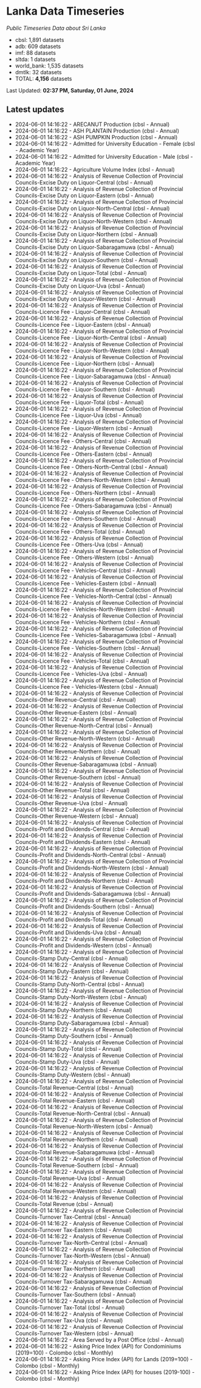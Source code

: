 # Lanka Data Timeseries
*Public Timeseries Data about Sri Lanka*

* cbsl: 1,891 datasets
* adb: 609 datasets
* imf: 88 datasets
* sltda: 1 datasets
* world_bank: 1,535 datasets
* dmtlk: 32 datasets
* TOTAL: **4,156** datasets

Last Updated: **02:37 PM, Saturday, 01 June, 2024**

## Latest updates

* 2024-06-01 14:16:22 - ARECANUT Production (cbsl - Annual)
* 2024-06-01 14:16:22 - ASH PLANTAIN Production (cbsl - Annual)
* 2024-06-01 14:16:22 - ASH PUMPKIN Production (cbsl - Annual)
* 2024-06-01 14:16:22 - Admitted for University Education - Female (cbsl - Academic Year)
* 2024-06-01 14:16:22 - Admitted for University Education - Male (cbsl - Academic Year)
* 2024-06-01 14:16:22 - Agriculture Volume Index (cbsl - Annual)
* 2024-06-01 14:16:22 - Analysis of Revenue Collection of Provincial Councils-Excise Duty on Liquor-Central (cbsl - Annual)
* 2024-06-01 14:16:22 - Analysis of Revenue Collection of Provincial Councils-Excise Duty on Liquor-Eastern (cbsl - Annual)
* 2024-06-01 14:16:22 - Analysis of Revenue Collection of Provincial Councils-Excise Duty on Liquor-North-Central (cbsl - Annual)
* 2024-06-01 14:16:22 - Analysis of Revenue Collection of Provincial Councils-Excise Duty on Liquor-North-Western (cbsl - Annual)
* 2024-06-01 14:16:22 - Analysis of Revenue Collection of Provincial Councils-Excise Duty on Liquor-Northern (cbsl - Annual)
* 2024-06-01 14:16:22 - Analysis of Revenue Collection of Provincial Councils-Excise Duty on Liquor-Sabaragamuwa (cbsl - Annual)
* 2024-06-01 14:16:22 - Analysis of Revenue Collection of Provincial Councils-Excise Duty on Liquor-Southern (cbsl - Annual)
* 2024-06-01 14:16:22 - Analysis of Revenue Collection of Provincial Councils-Excise Duty on Liquor-Total (cbsl - Annual)
* 2024-06-01 14:16:22 - Analysis of Revenue Collection of Provincial Councils-Excise Duty on Liquor-Uva (cbsl - Annual)
* 2024-06-01 14:16:22 - Analysis of Revenue Collection of Provincial Councils-Excise Duty on Liquor-Western (cbsl - Annual)
* 2024-06-01 14:16:22 - Analysis of Revenue Collection of Provincial Councils-Licence Fee - Liquor-Central (cbsl - Annual)
* 2024-06-01 14:16:22 - Analysis of Revenue Collection of Provincial Councils-Licence Fee - Liquor-Eastern (cbsl - Annual)
* 2024-06-01 14:16:22 - Analysis of Revenue Collection of Provincial Councils-Licence Fee - Liquor-North-Central (cbsl - Annual)
* 2024-06-01 14:16:22 - Analysis of Revenue Collection of Provincial Councils-Licence Fee - Liquor-North-Western (cbsl - Annual)
* 2024-06-01 14:16:22 - Analysis of Revenue Collection of Provincial Councils-Licence Fee - Liquor-Northern (cbsl - Annual)
* 2024-06-01 14:16:22 - Analysis of Revenue Collection of Provincial Councils-Licence Fee - Liquor-Sabaragamuwa (cbsl - Annual)
* 2024-06-01 14:16:22 - Analysis of Revenue Collection of Provincial Councils-Licence Fee - Liquor-Southern (cbsl - Annual)
* 2024-06-01 14:16:22 - Analysis of Revenue Collection of Provincial Councils-Licence Fee - Liquor-Total (cbsl - Annual)
* 2024-06-01 14:16:22 - Analysis of Revenue Collection of Provincial Councils-Licence Fee - Liquor-Uva (cbsl - Annual)
* 2024-06-01 14:16:22 - Analysis of Revenue Collection of Provincial Councils-Licence Fee - Liquor-Western (cbsl - Annual)
* 2024-06-01 14:16:22 - Analysis of Revenue Collection of Provincial Councils-Licence Fee - Others-Central (cbsl - Annual)
* 2024-06-01 14:16:22 - Analysis of Revenue Collection of Provincial Councils-Licence Fee - Others-Eastern (cbsl - Annual)
* 2024-06-01 14:16:22 - Analysis of Revenue Collection of Provincial Councils-Licence Fee - Others-North-Central (cbsl - Annual)
* 2024-06-01 14:16:22 - Analysis of Revenue Collection of Provincial Councils-Licence Fee - Others-North-Western (cbsl - Annual)
* 2024-06-01 14:16:22 - Analysis of Revenue Collection of Provincial Councils-Licence Fee - Others-Northern (cbsl - Annual)
* 2024-06-01 14:16:22 - Analysis of Revenue Collection of Provincial Councils-Licence Fee - Others-Sabaragamuwa (cbsl - Annual)
* 2024-06-01 14:16:22 - Analysis of Revenue Collection of Provincial Councils-Licence Fee - Others-Southern (cbsl - Annual)
* 2024-06-01 14:16:22 - Analysis of Revenue Collection of Provincial Councils-Licence Fee - Others-Total (cbsl - Annual)
* 2024-06-01 14:16:22 - Analysis of Revenue Collection of Provincial Councils-Licence Fee - Others-Uva (cbsl - Annual)
* 2024-06-01 14:16:22 - Analysis of Revenue Collection of Provincial Councils-Licence Fee - Others-Western (cbsl - Annual)
* 2024-06-01 14:16:22 - Analysis of Revenue Collection of Provincial Councils-Licence Fee - Vehicles-Central (cbsl - Annual)
* 2024-06-01 14:16:22 - Analysis of Revenue Collection of Provincial Councils-Licence Fee - Vehicles-Eastern (cbsl - Annual)
* 2024-06-01 14:16:22 - Analysis of Revenue Collection of Provincial Councils-Licence Fee - Vehicles-North-Central (cbsl - Annual)
* 2024-06-01 14:16:22 - Analysis of Revenue Collection of Provincial Councils-Licence Fee - Vehicles-North-Western (cbsl - Annual)
* 2024-06-01 14:16:22 - Analysis of Revenue Collection of Provincial Councils-Licence Fee - Vehicles-Northern (cbsl - Annual)
* 2024-06-01 14:16:22 - Analysis of Revenue Collection of Provincial Councils-Licence Fee - Vehicles-Sabaragamuwa (cbsl - Annual)
* 2024-06-01 14:16:22 - Analysis of Revenue Collection of Provincial Councils-Licence Fee - Vehicles-Southern (cbsl - Annual)
* 2024-06-01 14:16:22 - Analysis of Revenue Collection of Provincial Councils-Licence Fee - Vehicles-Total (cbsl - Annual)
* 2024-06-01 14:16:22 - Analysis of Revenue Collection of Provincial Councils-Licence Fee - Vehicles-Uva (cbsl - Annual)
* 2024-06-01 14:16:22 - Analysis of Revenue Collection of Provincial Councils-Licence Fee - Vehicles-Western (cbsl - Annual)
* 2024-06-01 14:16:22 - Analysis of Revenue Collection of Provincial Councils-Other Revenue-Central (cbsl - Annual)
* 2024-06-01 14:16:22 - Analysis of Revenue Collection of Provincial Councils-Other Revenue-Eastern (cbsl - Annual)
* 2024-06-01 14:16:22 - Analysis of Revenue Collection of Provincial Councils-Other Revenue-North-Central (cbsl - Annual)
* 2024-06-01 14:16:22 - Analysis of Revenue Collection of Provincial Councils-Other Revenue-North-Western (cbsl - Annual)
* 2024-06-01 14:16:22 - Analysis of Revenue Collection of Provincial Councils-Other Revenue-Northern (cbsl - Annual)
* 2024-06-01 14:16:22 - Analysis of Revenue Collection of Provincial Councils-Other Revenue-Sabaragamuwa (cbsl - Annual)
* 2024-06-01 14:16:22 - Analysis of Revenue Collection of Provincial Councils-Other Revenue-Southern (cbsl - Annual)
* 2024-06-01 14:16:22 - Analysis of Revenue Collection of Provincial Councils-Other Revenue-Total (cbsl - Annual)
* 2024-06-01 14:16:22 - Analysis of Revenue Collection of Provincial Councils-Other Revenue-Uva (cbsl - Annual)
* 2024-06-01 14:16:22 - Analysis of Revenue Collection of Provincial Councils-Other Revenue-Western (cbsl - Annual)
* 2024-06-01 14:16:22 - Analysis of Revenue Collection of Provincial Councils-Profit and Dividends-Central (cbsl - Annual)
* 2024-06-01 14:16:22 - Analysis of Revenue Collection of Provincial Councils-Profit and Dividends-Eastern (cbsl - Annual)
* 2024-06-01 14:16:22 - Analysis of Revenue Collection of Provincial Councils-Profit and Dividends-North-Central (cbsl - Annual)
* 2024-06-01 14:16:22 - Analysis of Revenue Collection of Provincial Councils-Profit and Dividends-North-Western (cbsl - Annual)
* 2024-06-01 14:16:22 - Analysis of Revenue Collection of Provincial Councils-Profit and Dividends-Northern (cbsl - Annual)
* 2024-06-01 14:16:22 - Analysis of Revenue Collection of Provincial Councils-Profit and Dividends-Sabaragamuwa (cbsl - Annual)
* 2024-06-01 14:16:22 - Analysis of Revenue Collection of Provincial Councils-Profit and Dividends-Southern (cbsl - Annual)
* 2024-06-01 14:16:22 - Analysis of Revenue Collection of Provincial Councils-Profit and Dividends-Total (cbsl - Annual)
* 2024-06-01 14:16:22 - Analysis of Revenue Collection of Provincial Councils-Profit and Dividends-Uva (cbsl - Annual)
* 2024-06-01 14:16:22 - Analysis of Revenue Collection of Provincial Councils-Profit and Dividends-Western (cbsl - Annual)
* 2024-06-01 14:16:22 - Analysis of Revenue Collection of Provincial Councils-Stamp Duty-Central (cbsl - Annual)
* 2024-06-01 14:16:22 - Analysis of Revenue Collection of Provincial Councils-Stamp Duty-Eastern (cbsl - Annual)
* 2024-06-01 14:16:22 - Analysis of Revenue Collection of Provincial Councils-Stamp Duty-North-Central (cbsl - Annual)
* 2024-06-01 14:16:22 - Analysis of Revenue Collection of Provincial Councils-Stamp Duty-North-Western (cbsl - Annual)
* 2024-06-01 14:16:22 - Analysis of Revenue Collection of Provincial Councils-Stamp Duty-Northern (cbsl - Annual)
* 2024-06-01 14:16:22 - Analysis of Revenue Collection of Provincial Councils-Stamp Duty-Sabaragamuwa (cbsl - Annual)
* 2024-06-01 14:16:22 - Analysis of Revenue Collection of Provincial Councils-Stamp Duty-Southern (cbsl - Annual)
* 2024-06-01 14:16:22 - Analysis of Revenue Collection of Provincial Councils-Stamp Duty-Total (cbsl - Annual)
* 2024-06-01 14:16:22 - Analysis of Revenue Collection of Provincial Councils-Stamp Duty-Uva (cbsl - Annual)
* 2024-06-01 14:16:22 - Analysis of Revenue Collection of Provincial Councils-Stamp Duty-Western (cbsl - Annual)
* 2024-06-01 14:16:22 - Analysis of Revenue Collection of Provincial Councils-Total Revenue-Central (cbsl - Annual)
* 2024-06-01 14:16:22 - Analysis of Revenue Collection of Provincial Councils-Total Revenue-Eastern (cbsl - Annual)
* 2024-06-01 14:16:22 - Analysis of Revenue Collection of Provincial Councils-Total Revenue-North-Central (cbsl - Annual)
* 2024-06-01 14:16:22 - Analysis of Revenue Collection of Provincial Councils-Total Revenue-North-Western (cbsl - Annual)
* 2024-06-01 14:16:22 - Analysis of Revenue Collection of Provincial Councils-Total Revenue-Northern (cbsl - Annual)
* 2024-06-01 14:16:22 - Analysis of Revenue Collection of Provincial Councils-Total Revenue-Sabaragamuwa (cbsl - Annual)
* 2024-06-01 14:16:22 - Analysis of Revenue Collection of Provincial Councils-Total Revenue-Southern (cbsl - Annual)
* 2024-06-01 14:16:22 - Analysis of Revenue Collection of Provincial Councils-Total Revenue-Uva (cbsl - Annual)
* 2024-06-01 14:16:22 - Analysis of Revenue Collection of Provincial Councils-Total Revenue-Western (cbsl - Annual)
* 2024-06-01 14:16:22 - Analysis of Revenue Collection of Provincial Councils-Total Revenue (cbsl - Annual)
* 2024-06-01 14:16:22 - Analysis of Revenue Collection of Provincial Councils-Turnover Tax-Central (cbsl - Annual)
* 2024-06-01 14:16:22 - Analysis of Revenue Collection of Provincial Councils-Turnover Tax-Eastern (cbsl - Annual)
* 2024-06-01 14:16:22 - Analysis of Revenue Collection of Provincial Councils-Turnover Tax-North-Central (cbsl - Annual)
* 2024-06-01 14:16:22 - Analysis of Revenue Collection of Provincial Councils-Turnover Tax-North-Western (cbsl - Annual)
* 2024-06-01 14:16:22 - Analysis of Revenue Collection of Provincial Councils-Turnover Tax-Northern (cbsl - Annual)
* 2024-06-01 14:16:22 - Analysis of Revenue Collection of Provincial Councils-Turnover Tax-Sabaragamuwa (cbsl - Annual)
* 2024-06-01 14:16:22 - Analysis of Revenue Collection of Provincial Councils-Turnover Tax-Southern (cbsl - Annual)
* 2024-06-01 14:16:22 - Analysis of Revenue Collection of Provincial Councils-Turnover Tax-Total (cbsl - Annual)
* 2024-06-01 14:16:22 - Analysis of Revenue Collection of Provincial Councils-Turnover Tax-Uva (cbsl - Annual)
* 2024-06-01 14:16:22 - Analysis of Revenue Collection of Provincial Councils-Turnover Tax-Western (cbsl - Annual)
* 2024-06-01 14:16:22 - Area Served by a Post Office (cbsl - Annual)
* 2024-06-01 14:16:22 - Asking Price Index (API) for Condominiums (2019=100) - Colombo (cbsl - Monthly)
* 2024-06-01 14:16:22 - Asking Price Index (API) for Lands (2019=100) - Colombo (cbsl - Monthly)
* 2024-06-01 14:16:22 - Asking Price Index (API) for houses (2019-100) - Colombo (cbsl - Monthly)